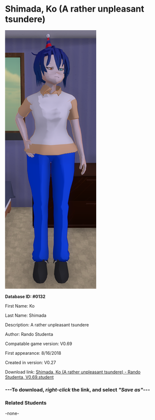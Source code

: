 # Shimada, Ko (A rather unpleasant tsundere)

<img src="../../Files/Images/Shimada, Ko (A rather unpleasant tsundere).png" title="Shimada, Ko (A rather unpleasant tsundere) - Rando Studenta, V0.69">

**Database ID: #0132**

First Name: Ko

Last Name: Shimada

Description: A rather unpleasant tsundere

Author: Rando Studenta

Compatable game version: V0.69

First appearance: 8/16/2018

Created in version: V0.27

Download link: <a href="https://raw.githubusercontent.com/Arbiter1223/Daigaku-Gurashi-Custom-Students/master/Files/Student%20Files/Shimada%2C%20Ko%20(A%20rather%20unpleasant%20tsundere)%20-%20Rando%20Studenta%2C%20V0.69.student">Shimada, Ko (A rather unpleasant tsundere) - Rando Studenta, V0.69.student</a>

### ---**To download, _right-click_ the link, and select _"Save as"_**---

### Related Students

-none-
